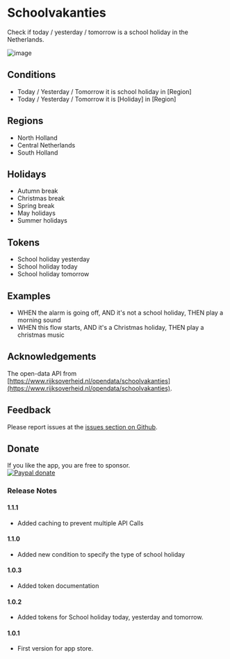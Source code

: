 # Schoolvakanties
Check if today / yesterday / tomorrow is a school holiday in the Netherlands.

![image][storebackdrop]

## Conditions
- Today / Yesterday / Tomorrow it is school holiday in [Region]
- Today / Yesterday / Tomorrow it is [Holiday] in [Region]

## Regions
- North Holland
- Central Netherlands
- South Holland

## Holidays
- Autumn break
- Christmas break
- Spring break
- May holidays
- Summer holidays

## Tokens
- School holiday yesterday
- School holiday today
- School holiday tomorrow

## Examples
- WHEN the alarm is going off, AND it's not a school holiday, THEN play a morning sound 
- WHEN this flow starts, AND it's a Christmas holiday, THEN play a christmas music 

## Acknowledgements
The open-data API from [https://www.rijksoverheid.nl/opendata/schoolvakanties](https://www.rijksoverheid.nl/opendata/schoolvakanties).

## Feedback
Please report issues at the [issues section on Github](https://github.com/elmarkou/homey.schoolvakanties.nederland/issues).

## Donate
If you like the app, you are free to sponsor.  
[![Paypal donate][pp-donate-image]][pp-donate-link]

### Release Notes

#### 1.1.1
- Added caching to prevent multiple API Calls

#### 1.1.0
- Added new condition to specify the type of school holiday 

#### 1.0.3
- Added token documentation

#### 1.0.2
- Added tokens for School holiday today, yesterday and tomorrow.

#### 1.0.1
- First version for app store.

[pp-donate-link]: https://www.paypal.me/elmarkouwenhoven
[pp-donate-image]: https://www.paypalobjects.com/webstatic/en_US/i/btn/png/btn_donate_92x26.png
[storebackdrop]: https://github.com/elmarkou/homey.schoolvakanties.nederland/raw/master/assets/images/large.png